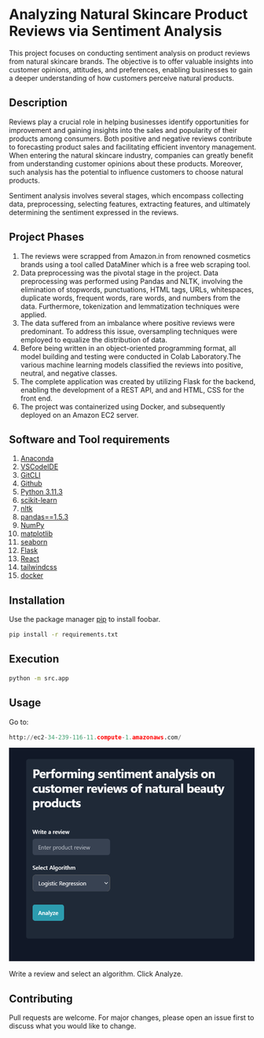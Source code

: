 
# Analyzing Natural Skincare Product Reviews via Sentiment Analysis

This project focuses on conducting sentiment analysis on product reviews from natural skincare brands. The objective is to offer valuable insights into customer opinions, attitudes, and preferences, enabling businesses to gain a deeper understanding of how customers perceive natural products.

## Description
Reviews play a crucial role in helping businesses identify opportunities for improvement and gaining insights into the sales and popularity of their products among consumers. Both positive and negative reviews contribute to forecasting product sales and facilitating efficient inventory management. When entering the natural skincare industry, companies can greatly benefit from understanding customer opinions about these products. Moreover, such analysis has the potential to influence customers to choose natural products.

Sentiment analysis involves several stages, which encompass collecting data, preprocessing, selecting features, extracting features, and ultimately determining the sentiment expressed in the reviews. 

## Project Phases
1. The reviews were scrapped from Amazon.in from renowned cosmetics brands using a tool called DataMiner which is a free web scraping tool.
2. Data preprocessing was the pivotal stage in the project. Data preprocessing was performed using Pandas and NLTK, involving the elimination of stopwords, punctuations, HTML tags, URLs, whitespaces, duplicate words, frequent words, rare words, and numbers from the data. Furthermore, tokenization and lemmatization techniques were applied.
3. The data suffered from an imbalance where positive reviews were predominant. To address this issue, oversampling techniques were employed to equalize the distribution of data.
4. Before being written in an object-oriented programming format, all model building and testing were conducted in Colab Laboratory.The various machine learning models classified the reviews into positive, neutral, and negative classes. 
5. The complete application was created by utilizing Flask for the backend, enabling the development of a REST API, and and HTML, CSS for the front end.
6. The project was containerized using Docker, and subsequently deployed on an Amazon EC2 server.


## Software and Tool requirements
1. [Anaconda](https://www.anaconda.com/)
2. [VSCodeIDE](https://code.visualstudio.com/)
3. [GitCLI](https://git-scm.com/book/en/v2/Getting-Started-The-Command-Line)
4. [Github](https://github.com/)
5. [Python 3.11.3](https://www.python.org/downloads/)
6. [scikit-learn](https://scikit-learn.org/stable/)
7. [nltk](https://www.nltk.org/)
8. [pandas==1.5.3](https://pandas.pydata.org/)
9. [NumPy](https://numpy.org/)
10. [matplotlib](https://matplotlib.org/)
11. [seaborn](https://seaborn.pydata.org/)
12. [Flask](https://flask.palletsprojects.com/en/2.3.x/)
13. [React](https://react.dev/)
14. [tailwindcss](https://tailwindcss.com/)
15. [docker](https://www.docker.com/products/docker-desktop/)



## Installation

Use the package manager [pip](https://pip.pypa.io/en/stable/) to install foobar.

```bash
pip install -r requirements.txt
```

## Execution

```bash
python -m src.app
```

## Usage
Go to:
```python
http://ec2-34-239-116-11.compute-1.amazonaws.com/
```
<img src="ui.png" alt="Image" width="500"> 


 Write a review and select an algorithm. Click Analyze.


## Contributing

Pull requests are welcome. For major changes, please open an issue first
to discuss what you would like to change.
